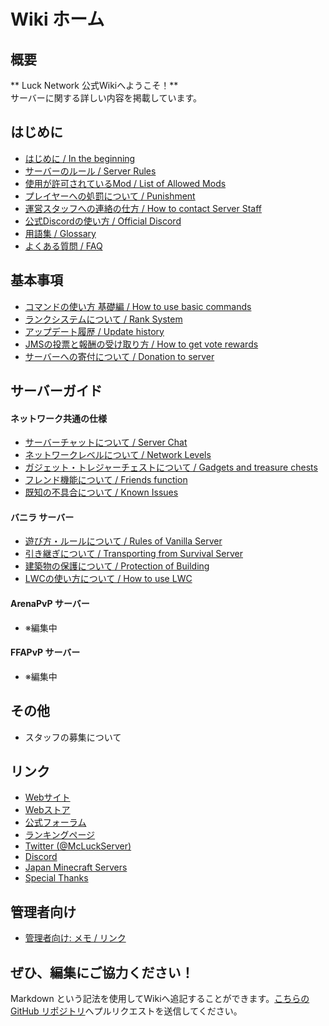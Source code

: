 # Wiki ホーム

## 概要
  ** Luck Network 公式Wikiへようこそ！**   
	サーバーに関する詳しい内容を掲載しています。   

## はじめに
  * [はじめに / In the beginning](in_the_beginning.md)
  * [サーバーのルール / Server Rules](rules.md)
  * [使用が許可されているMod / List of Allowed Mods](mods.md)
  * [プレイヤーへの処罰について / Punishment](punish.md)
  * [運営スタッフへの連絡の仕方 / How to contact Server Staff](report.md)
  * [公式Discordの使い方 / Official Discord](discord.md)
  * [用語集 / Glossary](glossary.md)
  * [よくある質問 / FAQ](faq.md)

## 基本事項
  * [コマンドの使い方 基礎編 / How to use basic commands](basic_cmds.md)
  * [ランクシステムについて / Rank System](rank.md)
  * [アップデート履歴 / Update history](update_history.md)
  * [JMSの投票と報酬の受け取り方 / How to get vote rewards](vote.md)
  * [サーバーへの寄付について / Donation to server](donate.md)


## サーバーガイド
#### ネットワーク共通の仕様
  * [サーバーチャットについて / Server Chat](chat.md)
  * [ネットワークレベルについて / Network Levels](nlv.md)
  * [ガジェット・トレジャーチェストについて / Gadgets and treasure chests](gadgets.md)
  * [フレンド機能について / Friends function](friends.md)
  * [既知の不具合について / Known Issues](known_issues.md)

#### バニラ サーバー
  * [遊び方・ルールについて / Rules of Vanilla Server](vanilla_rules.md)
  * [引き継ぎについて / Transporting from Survival Server](vanilla_trans.md)
  * [建築物の保護について / Protection of Building](build_protection.md)
  * [LWCの使い方について / How to use LWC](lwc.md)

#### ArenaPvP サーバー
  * ※編集中

#### FFAPvP サーバー
  * ※編集中

## その他
  * スタッフの募集について
  

## リンク
  * [Webサイト](https://lucknetwork.jp)
  * [Webストア](https://lucknetwork.buycraft.net/)
  * [公式フォーラム](https://forum.lucknetwork.jp/)
  * [ランキングページ](https://rankings.lucknetwork.jp/level)
  * [Twitter (@McLuckServer)](https://twitter.com/McLuckServer)
  * [Discord](discord.md)
  * [Japan Minecraft Servers](https://minecraft.jp/servers/lucknetwork.jp)
  * [Special Thanks](special_thanks.md)

## 管理者向け
  * [管理者向け: メモ / リンク](admin.md)
## ぜひ、編集にご協力ください！
Markdown という記法を使用してWikiへ追記することができます。[こちらの GitHub リポジトリ](https://github.com/lucknet/luckwiki)へプルリクエストを送信してください。
